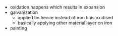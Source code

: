- oxidation happens which results in expansion
- galvanization
	- applied tin hence instead of iron tinis oxidised
	- basically applying other material layer on iron
- painting